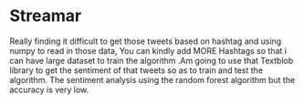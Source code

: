 # Streamar
Really finding it difficult to get those tweets based on hashtag and using numpy to read in those data, You can kindly add MORE Hashtags so that i can have large dataset to train the algorithm .Am going to use that Textblob library to get the sentiment of that tweets so as to train and test the algorithm.
The sentiment analysis using the random forest algorithm but the accuracy is very low.
